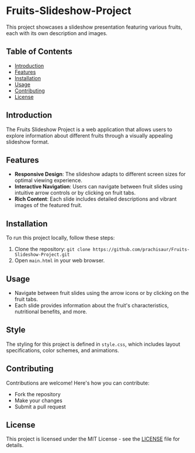 # Fruits-Slideshow-Project

This project showcases a slideshow presentation featuring various fruits, each with its own description and images.

## Table of Contents
- [Introduction](#introduction)
- [Features](#features)
- [Installation](#installation)
- [Usage](#usage)
- [Contributing](#contributing)
- [License](#license)

## Introduction

The Fruits Slideshow Project is a web application that allows users to explore information about different fruits through a visually appealing slideshow format.

## Features

- **Responsive Design**: The slideshow adapts to different screen sizes for optimal viewing experience.
- **Interactive Navigation**: Users can navigate between fruit slides using intuitive arrow controls or by clicking on fruit tabs.
- **Rich Content**: Each slide includes detailed descriptions and vibrant images of the featured fruit.

## Installation

To run this project locally, follow these steps:

1. Clone the repository: `git clone https://github.com/prachisaur/Fruits-Slideshow-Project.git`
2. Open `main.html` in your web browser.

## Usage

- Navigate between fruit slides using the arrow icons or by clicking on the fruit tabs.
- Each slide provides information about the fruit's characteristics, nutritional benefits, and more.

## Style

The styling for this project is defined in `style.css`, which includes layout specifications, color schemes, and animations.

## Contributing

Contributions are welcome! Here's how you can contribute:
- Fork the repository
- Make your changes
- Submit a pull request

## License

This project is licensed under the MIT License - see the [LICENSE](LICENSE) file for details.
